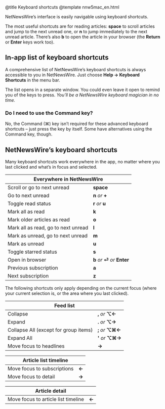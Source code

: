 @title Keyboard shortcuts
@template nnw5mac_en.html

NetNewsWire’s interface is easily navigable using keyboard shortcuts.

The most useful shortcuts are for reading articles: **space** to scroll articles and jump to the next unread one, or **n** to jump immediately to the next unread article. There’s also **b** to open the article in your browser (the **Return** or **Enter** keys work too).


In-app list of keyboard shortcuts
---------------------------------

A comprehensive list of NetNewsWire’s keyboard shortcuts is always accessible to you in NetNewsWire. Just choose **Help → Keyboard Shortcuts** in the menu bar.

The list opens in a separate window. You could even leave it open to remind you of the keys to press. *You’ll be a NetNewsWire keyboard magician in no time.*


### Do I need to use the Command key?

No, the Command (⌘) key isn’t required for these advanced keyboard shortcuts – just press the key by itself. Some have alternatives using the Command key, though.


NetNewsWire’s keyboard shortcuts
--------------------------------

Many keyboard shortcuts work everywhere in the app, no matter where you last clicked and what’s in focus and selected.


<table class="keyboard-shortcuts">
	<thead>
		<tr>
			<th colspan="2"> Everywhere in NetNewsWire </th>
		</tr>
	</thead>
	<tbody>
		<tr>
			<td> Scroll or go to next unread </td>
			<td> <strong> space </strong> </td>
		</tr>
		<tr>
			<td> Go to next unread </td>
			<td> <strong> n </strong> <em>or</em>
			     <strong> + </strong>
			</td>
		</tr>
		<tr>
			<td> Toggle read status </td>
			<td> <strong> r </strong> <em>or</em>
			     <strong> u </strong>
			</td>
		</tr>
		<tr>
			<td> Mark all as read </td>
			<td> <strong> k </strong> </td>
		</tr>
		<tr>
			<td> Mark older articles as read </td>
			<td> <strong> o </strong> </td>
		</tr>
		<tr>
			<td> Mark all as read, go to next unread </td>
			<td> <strong> l </strong> </td>
		</tr>
		<tr>
			<td> Mark as unread, go to next unread </td>
			<td> <strong> m </strong> </td>
		</tr>
		<tr>
			<td> Mark as unread </td>
			<td> <strong> u </strong> </td>
		</tr>
		<tr>
			<td> Toggle starred status </td>
			<td> <strong> s </strong> </td>
		</tr>
		<tr>
			<td> Open in browser </td>
			<td> <strong> b     </strong> <em>or</em>
			     <strong> ⏎    </strong> <em>or</em>
			     <strong> Enter </strong>
			</td>
		</tr>
		<tr>
			<td> Previous subscription </td>
			<td> <strong> a </strong> </td>
		</tr>
		<tr>
			<td> Next subscription </td>
			<td> <strong> z </strong> </td>
		</tr>
	</tbody>
</table>

The following shortcuts only apply depending on the current focus (where your current selection is, or the area where you last clicked).

<table class="keyboard-shortcuts">
	<thead>
		<tr>
			<th colspan="2"> Feed list </th>
		</tr>
	</thead>
	<tbody>
		<tr>
			<td> Collapse </td>
			<td><strong> ,   </strong> <em>or</em>
			    <strong> ⌥← </strong>
			</td>
		</tr>
		<tr>
			<td> Expand </td>
			<td><strong> .   </strong> <em>or</em>
			    <strong> ⌥→ </strong>
			</td>
		</tr>
		<tr>
			<td> Collapse All (except for group items) </td>
			<td><strong> ;     </strong> <em>or</em>
			    <strong> ⌥⌘← </strong>
			</td>
		</tr>
		<tr>
			<td> Expand All </td>
			<td><strong> '     </strong> <em>or</em>
			    <strong> ⌥⌘→ </strong>
			</td>
		</tr>
		<tr>
			<td> Move focus to headlines </td>
			<td> <strong> → </strong> </td>
		</tr>
	</tbody>
</table>

<table class="keyboard-shortcuts">
	<thead>
		<tr>
			<th colspan="2"> Article list timeline </th>
		</tr>
	</thead>
	<tbody>
		<tr>
			<td> Move focus to subscriptions </td>
			<td> <strong> ← </strong> </td>
		</tr>
		<tr>
			<td> Move focus to detail </td>
			<td> <strong> → </strong> </td>
		</tr>
	</tbody>
</table>

<table class="keyboard-shortcuts">
	<thead>
		<tr>
			<th colspan="2"> Article detail </th>
		</tr>
	</thead>
	<tbody>
		<tr>
			<td> Move focus to article list timeline </td>
			<td> <strong> ← </strong> </td>
		</tr>
	</tbody>
</table>
